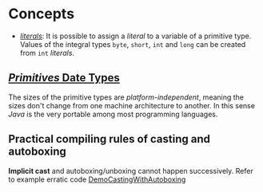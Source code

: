 # Concepts
* [*literals*](https://docs.oracle.com/javase/tutorial/java/nutsandbolts/datatypes.html): It is possible to assign a *literal* to a variable of a primitive type. Values of the integral types `byte`, `short`, `int` and `long` can be created from `int` *literals*.

## [*Primitives* Date Types](https://docs.oracle.com/javase/tutorial/java/nutsandbolts/datatypes.html)
The sizes of the primitive types are *platform-independent*, meaning the sizes don't change from one machine architecture to another. In this sense *Java* is the very portable among most programming languages.

## Practical compiling rules of casting and autoboxing
**Implicit cast** and autoboxing/unboxing cannot happen successively. Refer to example erratic code [DemoCastingWithAutoboxing](#) 
